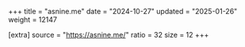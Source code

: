 +++
title = "asnine.me"
date = "2024-10-27"
updated = "2025-01-26"
weight = 12147

[extra]
source = "https://asnine.me/"
ratio = 32
size = 12
+++
